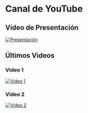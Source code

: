 
# Canal de YouTube

## Video de Presentación

[![Presentación](https://i.ytimg.com/vi/gMdIe9Mk14g/hqdefault.jpg)](https://www.youtube.com/watch?v=gMdIe9Mk14g)

## Últimos Videos


### Video 1

[![Video 1](https://i.ytimg.com/vi/0E5gy7QtGpI/hqdefault.jpg)](https://www.youtube.com/watch?v=0E5gy7QtGpI)

### Video 2

[![Video 2](https://i.ytimg.com/vi/JXkM0OvlTH0/hqdefault.jpg)](https://www.youtube.com/watch?v=JXkM0OvlTH0)
